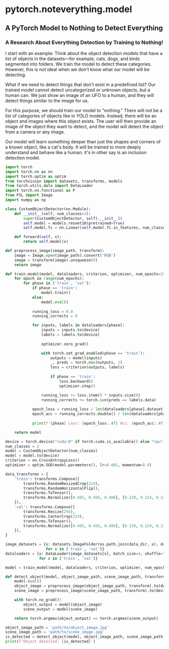 # pytorch.noteverything.model
## A PyTorch Model to Nothing to Detect Everything

### A Research About Everything Detection by Training to Nothing!

I start with an example: Think about the object detection models that have a list of objects in the datasets—for example, cats, dogs, and birds segmented into folders. We train the model to detect these categories. However, this is not ideal when we don't know what our model will be detecting. 

What if we need to detect things that don't exist in a predefined list? Our trained model cannot detect uncategorized or unknown objects, but a human can. We just show an image of an UFO to a human, and they will detect things similar to the image for us.

For this purpose, we should train our model to "nothing." There will not be a list of categories of objects like in YOLO models. Instead, there will be an object and images where this object exists. The user will then provide an image of the object they want to detect, and the model will detect the object from a camera or any image.

Our model will learn something deeper than just the shapes and corners of a known object, like a cat's body. It will be trained to more deeply understand and behave like a human.
it's in other say is an inclusion detection model.
```python
import torch
import torch.nn as nn
import torch.optim as optim
from torchvision import datasets, transforms, models
from torch.utils.data import DataLoader
import torch.nn.functional as F
from PIL import Image
import numpy as np

class CustomObjectDetector(nn.Module):
    def __init__(self, num_classes=2):
        super(CustomObjectDetector, self).__init__()
        self.model = models.resnet18(pretrained=True)
        self.model.fc = nn.Linear(self.model.fc.in_features, num_classes)

    def forward(self, x):
        return self.model(x)

def preprocess_image(image_path, transform):
    image = Image.open(image_path).convert('RGB')
    image = transform(image).unsqueeze(0)
    return image

def train_model(model, dataloaders, criterion, optimizer, num_epochs=25):
    for epoch in range(num_epochs):
        for phase in ['train', 'val']:
            if phase == 'train':
                model.train()
            else:
                model.eval()
            
            running_loss = 0.0
            running_corrects = 0

            for inputs, labels in dataloaders[phase]:
                inputs = inputs.to(device)
                labels = labels.to(device)
                
                optimizer.zero_grad()

                with torch.set_grad_enabled(phase == 'train'):
                    outputs = model(inputs)
                    _, preds = torch.max(outputs, 1)
                    loss = criterion(outputs, labels)
                    
                    if phase == 'train':
                        loss.backward()
                        optimizer.step()

                running_loss += loss.item() * inputs.size(0)
                running_corrects += torch.sum(preds == labels.data)
            
            epoch_loss = running_loss / len(dataloaders[phase].dataset)
            epoch_acc = running_corrects.double() / len(dataloaders[phase].dataset)
            
            print(f'{phase} Loss: {epoch_loss:.4f} Acc: {epoch_acc:.4f}')

    return model

device = torch.device("cuda:0" if torch.cuda.is_available() else "cpu")
num_classes = 2
model = CustomObjectDetector(num_classes)
model = model.to(device)
criterion = nn.CrossEntropyLoss()
optimizer = optim.SGD(model.parameters(), lr=0.001, momentum=0.9)

data_transforms = {
    'train': transforms.Compose([
        transforms.RandomResizedCrop(224),
        transforms.RandomHorizontalFlip(),
        transforms.ToTensor(),
        transforms.Normalize([0.485, 0.456, 0.406], [0.229, 0.224, 0.225])
    ]),
    'val': transforms.Compose([
        transforms.Resize(256),
        transforms.CenterCrop(224),
        transforms.ToTensor(),
        transforms.Normalize([0.485, 0.456, 0.406], [0.229, 0.224, 0.225])
    ]),
}

image_datasets = {x: datasets.ImageFolder(os.path.join(data_dir, x), data_transforms[x])
                  for x in ['train', 'val']}
dataloaders = {x: DataLoader(image_datasets[x], batch_size=4, shuffle=True, num_workers=4)
               for x in ['train', 'val']}

model = train_model(model, dataloaders, criterion, optimizer, num_epochs=25)

def detect_object(model, object_image_path, scene_image_path, transform):
    model.eval()
    object_image = preprocess_image(object_image_path, transform).to(device)
    scene_image = preprocess_image(scene_image_path, transform).to(device)

    with torch.no_grad():
        object_output = model(object_image)
        scene_output = model(scene_image)

    return torch.argmax(object_output) == torch.argmax(scene_output)

object_image_path = 'path/to/object_image.jpg'
scene_image_path = 'path/to/scene_image.jpg'
is_detected = detect_object(model, object_image_path, scene_image_path, data_transforms['val'])
print(f'Object detected: {is_detected}')
